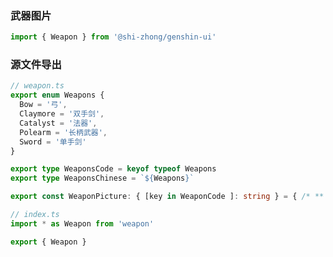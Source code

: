 ### 武器图片

<div style="background: var(--font-light-gray)">
  <GIcon :size="120" :src="weapons.WeaponPicture.Bow" />
  <GIcon :size="120" :src="weapons.WeaponPicture.Claymore" />
  <GIcon :size="120" :src="weapons.WeaponPicture.Catalyst" />
  <GIcon :size="120" :src="weapons.WeaponPicture.Polearm" />
  <GIcon :size="120" :src="weapons.WeaponPicture.Sword" />
</div>

``` ts
import { Weapon } from '@shi-zhong/genshin-ui'
```

### 源文件导出

``` ts
// weapon.ts
export enum Weapons {
  Bow = '弓',
  Claymore = '双手剑',
  Catalyst = '法器',
  Polearm = '长柄武器',
  Sword = '单手剑'
}

export type WeaponsCode = keyof typeof Weapons
export type WeaponsChinese = `${Weapons}`

export const WeaponPicture: { [key in WeaponCode ]: string } = { /* ** */ } as const

// index.ts
import * as Weapon from 'weapon'

export { Weapon }

```